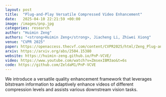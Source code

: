 ```yaml
---
layout: post
title:  "Plug-and-Play Versatile Compressed Video Enhancement"
date:   2025-04-10 22:21:59 +00:00
image: /images/pnp.jpg
categories: research
author: "Huimin Zeng"
authors: "<strong>Huimin Zeng</strong>, Jiacheng Li, Zhiwei Xiong"
venue: "CVPR 2025"
paper: https://openaccess.thecvf.com/content/CVPR2025/html/Zeng_Plug-and-Play_Versatile_Compressed_Video_Enhancement_CVPR_2025_paper.html
arxiv: https://arxiv.org/abs/2504.15380
website: https://huimin-zeng.github.io/PnP-VCVE/
video: https://www.youtube.com/watch?v=ZmsexIBM3ao&t=6s
code: https://github.com/ZeldaM1/PnP-VCVE
---
```

We introduce a versatile quality enhancement framework that leverages bitstream information to adaptively enhance videos of different compression levels and assists various downstream vision tasks. 